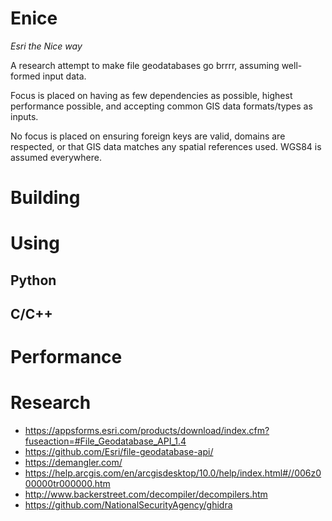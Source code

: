 
# Enice

*Esri the Nice way*

A research attempt to make file geodatabases go brrrr, assuming well-formed input data.

Focus is placed on having as few dependencies as possible, highest performance possible,
and accepting common GIS data formats/types as inputs.

No focus is placed on ensuring foreign keys are valid, domains are respected,
or that GIS data matches any spatial references used. WGS84 is assumed everywhere.


# Building



# Using

## Python



## C/C++



# Performance



# Research

 - https://appsforms.esri.com/products/download/index.cfm?fuseaction=#File_Geodatabase_API_1.4
 - https://github.com/Esri/file-geodatabase-api/
 - https://demangler.com/
 - https://help.arcgis.com/en/arcgisdesktop/10.0/help/index.html#//006z000000tr000000.htm
 - http://www.backerstreet.com/decompiler/decompilers.htm
 - https://github.com/NationalSecurityAgency/ghidra



